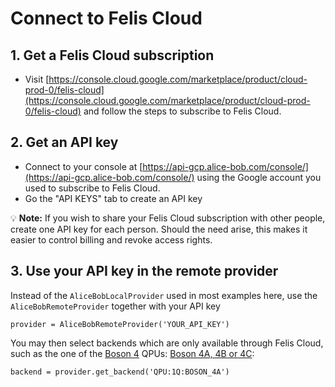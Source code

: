 # Connect to Felis Cloud

## 1. Get a Felis Cloud subscription

- Visit [https://console.cloud.google.com/marketplace/product/cloud-prod-0/felis-cloud](https://console.cloud.google.com/marketplace/product/cloud-prod-0/felis-cloud) and follow the steps to subscribe to Felis Cloud.

## 2. Get an API key

- Connect to your console at [https://api-gcp.alice-bob.com/console/](https://api-gcp.alice-bob.com/console/) using the Google account you used to subscribe to Felis Cloud.
- Go the "API KEYS" tab to create an API key

💡 **Note:** If you wish to share your Felis Cloud subscription with other people, create one API key for each person. Should the need arise, this makes it easier to control billing and revoke access rights.

## 3. Use your API key in the remote provider

Instead of the `AliceBobLocalProvider` used in most examples here, use the `AliceBobRemoteProvider` together with your API key

```
provider = AliceBobRemoteProvider('YOUR_API_KEY')
```

You may then select backends which are only available through Felis Cloud, such as the one of the [Boson 4](../reference/boson_4_chips.md) QPUs: [Boson 4A, 4B or 4C](../backends/backends_list/boson_4.md):

```
backend = provider.get_backend('QPU:1Q:BOSON_4A')
```